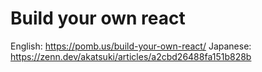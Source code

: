# Build your own react
English: https://pomb.us/build-your-own-react/
Japanese: https://zenn.dev/akatsuki/articles/a2cbd26488fa151b828b
